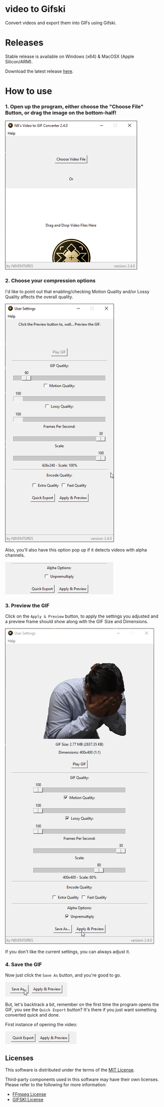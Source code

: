# video to Gifski
Convert videos and export them into GIFs using Gifski.

# Releases
Stable release is available on Windows (x64) & MacOSX (Apple Silicon/ARM).

Download the latest release [here](https://github.com/n8ventures/video-to-gifski/releases/latest).

# How to use

### 1. Open up the program, either choose the "Choose File" Button, or drag the image on the bottom-half!

![Main Menu](docs/howto/1.png)

### 2. Choose your compression options
I'd like to point out that enabling/checking Motion Quality and/or Lossy Quality affects the overall quality.

![Settings Menu](docs/howto/2.png)

Also, you'll also have this option pop up if it detects videos with alpha channels.

![Preunmultiply Filter](docs/howto/2b.png)

### 3. Preview the GIF
Click on the `Apply & Preview` button, to apply the settings you adjusted and a preview frame should show along with the GIF Size and Dimensions.

![Settings Menu with Preview](docs/howto/3.gif)

If you don't like the current settings, you can always adjust it.

### 4. Save the GIF
Now just click the `Save As` button, and you're good to go.

![Save As Button](docs/howto/4a.png)

But, let's backtrack a bit, remember on the first time the program opens the GIF, you see the `Quick Export` button? It's there if you just want something converted quick and done.

First instance of opening the video:

![Quick Export Button](docs/howto/4b.png)


## Licenses

This software is distributed under the terms of the [MIT License](LICENSE).

Third-party components used in this software may have their own licenses. 
Please refer to the following for more information:

- [FFmpeg License](https://ffmpeg.org/legal.html)
- [GIFSKI License](https://gif.ski/license.html)
